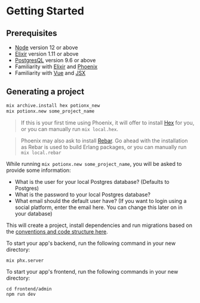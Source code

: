 # Getting Started

## Prerequisites
- [Node](https://nodejs.org/en/) version 12 or above
- [Elixir](https://elixir-lang.org/install.html) version 1.11 or above
- [PostgresQL](https://www.postgresql.org/) version 9.6 or above
- Familiarity with [Elixir](https://elixir-lang.org/) and [Phoenix](https://www.phoenixframework.org/)
- Familiarity with [Vue](https://vuejs.org/) and [JSX](https://github.com/vuejs/jsx-next)


## Generating a project
```bash
mix archive.install hex potionx_new
mix potionx.new some_project_name
```
> If this is your first time using Phoenix, it will offer to install [Hex](https://hexdocs.pm/phoenix/installation.html) for you, or you can manually run `mix local.hex`.

> Phoenix may also ask to install [Rebar](https://hexdocs.pm/phoenix/up_and_running.html). Go ahead with the installation as Rebar is used to build Erlang packages, or you can manually run `mix local.rebar`

While running `mix potionx.new some_project_name`, you will be asked to provide some information:
- What is the user for your local Postgres database? (Defaults to Postgres)
- What is the password to your local Postgres database?
- What email should the default user have? (If you want to login using a social platform, enter the email here. You can change this later on in your database)

This will create a project, install dependencies and run migrations based on the [conventions and code structure here](https://docs.potionapps.com/conventions/overview.html#file-structure).

To start your app's backend, run the following command in your new directory:
```bash
mix phx.server
```

To start your app's frontend, run the following commands in your new directory:
```
cd frontend/admin
npm run dev
```
